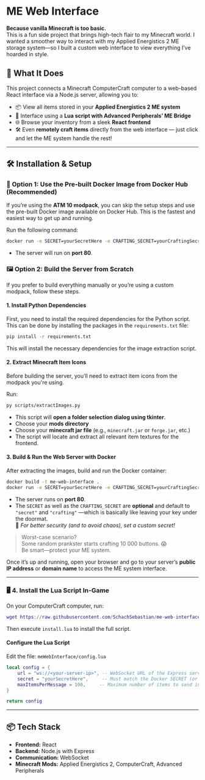 # ME Web Interface

**Because vanilla Minecraft is too basic.**  
This is a fun side project that brings high-tech flair to my Minecraft world. I wanted a smoother way to interact with my Applied Energistics 2 ME storage system—so I built a custom web interface to view everything I’ve hoarded in style.

## 🚀 What It Does

This project connects a Minecraft ComputerCraft computer to a web-based React interface via a Node.js server, allowing you to:

- 📦 View all items stored in your **Applied Energistics 2 ME system**
- 🧠 Interface using a **Lua script with Advanced Peripherals’ ME Bridge**
- 🌐 Browse your inventory from a sleek **React frontend**
- 🛠️ Even **remotely craft items** directly from the web interface — just click and let the ME system handle the rest!

---

## 🛠️ Installation & Setup

### 🐳 Option 1: Use the Pre-built Docker Image from Docker Hub (Recommended)

If you’re using the **ATM 10 modpack**, you can skip the setup steps and use the pre-built Docker image available on Docker Hub. This is the fastest and easiest way to get up and running.

Run the following command:

```bash
docker run -e SECRET=yourSecretHere -e CRAFTING_SECRET=yourCraftingSecretHere -p 80:80 schachsebastian/me-web-interface:atm10
```

- The server will run on **port 80**.

### 🖼️ Option 2: Build the Server from Scratch

If you prefer to build everything manually or you’re using a custom modpack, follow these steps.

#### 1. Install Python Dependencies

First, you need to install the required dependencies for the Python script. This can be done by installing the packages in the `requirements.txt` file:

```bash
pip install -r requirements.txt
```

This will install the necessary dependencies for the image extraction script.

#### 2. Extract Minecraft Item Icons

Before building the server, you’ll need to extract item icons from the modpack you're using.

Run:

```bash
py scripts/extractImages.py
```

- This script will **open a folder selection dialog using tkinter**.
- Choose your **mods directory**
- Choose your **minecraft jar file** (e.g., `minecraft.jar` or `forge.jar`, etc.)
- The script will locate and extract all relevant item textures for the frontend.

#### 3. Build & Run the Web Server with Docker

After extracting the images, build and run the Docker container:

```bash
docker build -t me-web-interface .
docker run -e SECRET=yourSecretHere -e CRAFTING_SECRET=yourCraftingSecretHere -p 80:80 me-web-interface
```

- The server runs on **port 80**.
- The `SECRET` as well as the `CRAFTING_SECRET` are **optional** and default to `"secret"` and `"crafting"` —which is basically like leaving your key under the doormat.  
  🔐 *For better security (and to avoid chaos), set a custom secret!*

> Worst-case scenario?  
> Some random prankster starts crafting 10 000 buttons. 😱  
> Be smart—protect your ME system.

Once it’s up and running, open your browser and go to your server’s **public IP address** or **domain name** to access the ME system interface.

---

### 🖥️ 4. Install the Lua Script In-Game

On your ComputerCraft computer, run:

```lua
wget https://raw.githubusercontent.com/SchachSebastian/me-web-interface/refs/heads/main/minecraft/install.lua
```

Then execute `install.lua` to install the full script.

#### Configure the Lua Script

Edit the file: `meWebInterface/config.lua`

```lua
local config = {
    url = "ws://<your-server-ip>", -- WebSocket URL of the Express server
    secret = "yourSecretHere",     -- Must match the Docker SECRET (or leave as "secret")
    maxItemsPerMessage = 100,     -- Maximum number of items to send in one websocket message
}

return config
```

---

## 📦 Tech Stack

- **Frontend:** React
- **Backend:** Node.js with Express
- **Communication:** WebSocket
- **Minecraft Mods:** Applied Energistics 2, ComputerCraft, Advanced Peripherals

